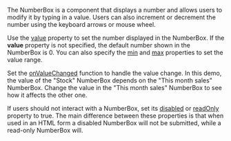 The NumberBox is a component that displays a number and allows users to modify it by typing in a value. Users can also increment or decrement the number using the keyboard arrows or mouse wheel.

Use the [value](/Documentation/ApiReference/UI_Components/dxNumberBox/Configuration/#value) property to set the number displayed in the NumberBox. If the **value** property is not specified, the default number shown in the NumberBox is 0. You can also specify the [min](/Documentation/ApiReference/UI_Components/dxNumberBox/Configuration/#min) and [max](/Documentation/ApiReference/UI_Components/dxNumberBox/Configuration/#max) properties to set the value range.

Set the [onValueChanged](/Documentation/ApiReference/UI_Components/dxNumberBox/Configuration/#onValueChanged) function to handle the value change. In this demo,  the value of the "Stock" NumberBox depends on the "This month sales" NumberBox. Change the value in the "This month sales" NumberBox to see how it affects the other one.

If users should not interact with a NumberBox, set its [disabled](/Documentation/ApiReference/UI_Components/dxNumberBox/Configuration/#disabled) or [readOnly](/Documentation/ApiReference/UI_Components/dxNumberBox/Configuration/#readOnly) property to true. The main difference between these properties is that when used in an HTML form a disabled NumberBox will not be submitted, while a read-only NumberBox will.

